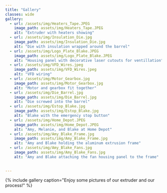 ```yaml
---
title: "Gallery"
classes: wide
gallery:
  - url: /assets/img/Heaters_Tape.JPEG
    image_path: assets/img/Heaters_Tape.JPEG
    alt: "Extruder with heaters showing"
  - url: /assets/img/Insulation_Die.jpg
    image_path: assets/img/Insulation_Die.jpg
    alt: "Die with insulation wrapped around the barrel"
  - url: /assets/img/Logo_Plate_Blake.JPEG
    image_path: assets/img/Logo_Plate_Blake.JPEG
    alt: "Housing panel with decorative laser cutouts for ventillation"
  - url: /assets/img/VFD_Wires.jpeg
    image_path: assets/img/VFD_Wires.jpeg
    alt: "VFD wiring"
  - url: /assets/img/Motor_Gearbox.jpg
    image_path: assets/img/Motor_Gearbox.jpg
    alt: "Motor and gearbox fit together"
  - url: /assets/img/Die_Barrel.jpg
    image_path: assets/img/Die_Barrel.jpg
    alt: "Die screwed into the barrel"
  - url: /assets/img/Estop_Blake.jpg
    image_path: assets/img/Estop_Blake.jpg
    alt: "Blake with the emergency stop button"
  - url: /assets/img/Home_Depot.JPEG
    image_path: assets/img/Home_Depot.JPEG
    alt: "Amy, Melanie, and Blake at Home Depot"
  - url: /assets/img/Amy_Blake_Frame.jpg
    image_path: assets/img/Amy_Blake_Frame.jpg
    alt: "Amy and Blake holding the aluminum extrusion frame"
  - url: /assets/img/Amy_Blake_Fans.jpg
    image_path: assets/img/Amy_Blake_Fans.jpg
    alt: "Amy and Blake attaching the fan housing panel to the frame"
    
    
---
```



{% include gallery caption="Enjoy some pictures of our extruder and our process!" %}
